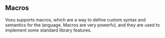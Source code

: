 ## Macros

Voxu supports macros, which are a way to define custom syntax and semantics for the language. Macros are
very powerful, and they are used to implement some standard library features.
